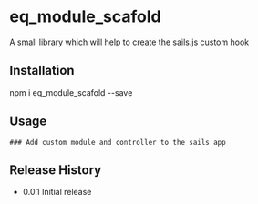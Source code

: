 eq_module_scafold
=========

A small library which will help to create the sails.js custom hook

## Installation

  npm i eq_module_scafold --save

## Usage

	### Add custom module and controller to the sails app

## Release History

* 0.0.1 Initial release